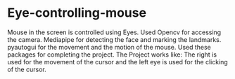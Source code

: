 # Eye-controlling-mouse
Mouse in the screen is controlled using Eyes.
Used Opencv for accessing the camera.
Mediapipe for detecting the face and marking the landmarks.
pyautogui for the movement and the motion of the mouse.
Used these packages for completing the project.
The Project works like:
The right is used for the movement of the cursor and the left eye is used for the clicking of the cursor.
